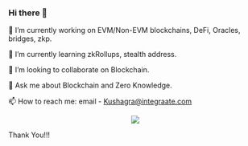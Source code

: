 ### Hi there 👋 

🔭 I’m currently working on EVM/Non-EVM blockchains, DeFi, Oracles, bridges, zkp.

🌱 I’m currently learning zkRollups, stealth address.

👯 I’m looking to collaborate on Blockchain.

💬 Ask me about Blockchain and Zero Knowledge.

📫 How to reach me: email - Kushagra@integraate.com

<!--
**kushagra2jindal/kushagra2jindal** is a ✨ _special_ ✨ repository because its `README.md` (this file) appears on your GitHub profile.



<p align="center"><img height="50%" width="auto" src ="https://github-readme-stats.vercel.app/api/top-langs/?username=kushagra2jindal&layout=compact&theme=darcula&bg_color=00000000&langs_count=6&hide=jupyter%20notebook,tex,css,php"></p>

-->

<p align="center" ><img src="https://github-readme-streak-stats.herokuapp.com/?user=kushagra2jindal&theme=highcontrast")></p>

Thank You!!!
